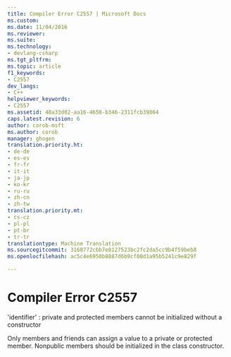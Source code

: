 ```yaml
---
title: Compiler Error C2557 | Microsoft Docs
ms.custom: 
ms.date: 11/04/2016
ms.reviewer: 
ms.suite: 
ms.technology:
- devlang-csharp
ms.tgt_pltfrm: 
ms.topic: article
f1_keywords:
- C2557
dev_langs:
- C++
helpviewer_keywords:
- C2557
ms.assetid: 48a33d82-aa16-4658-b346-2311fcb39864
caps.latest.revision: 6
author: corob-msft
ms.author: corob
manager: ghogen
translation.priority.ht:
- de-de
- es-es
- fr-fr
- it-it
- ja-jp
- ko-kr
- ru-ru
- zh-cn
- zh-tw
translation.priority.mt:
- cs-cz
- pl-pl
- pt-br
- tr-tr
translationtype: Machine Translation
ms.sourcegitcommit: 3168772cbb7e8127523bc2fc2da5cc9b4f59beb8
ms.openlocfilehash: ac5c4e6950b8887d6b9cf00d1a95b5241c9e829f

---
```

# <a name="compiler-error-c2557"></a>Compiler Error C2557
'identifier' : private and protected members cannot be initialized without a constructor  
  
 Only members and friends can assign a value to a private or protected member. Nonpublic members should be initialized in the class constructor.


<!--HONumber=Jan17_HO4-->


